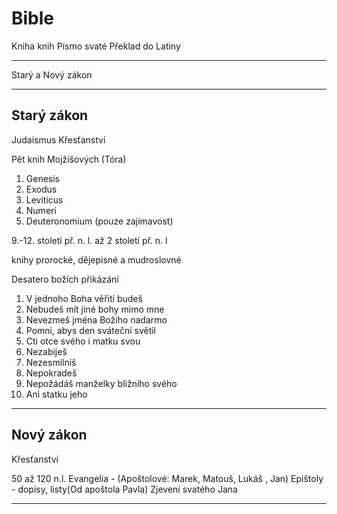 # Bible

Kniha knih
Písmo svaté
Překlad do Latiny

---
Starý a Nový zákon

---
## Starý zákon
Judaismus
Křesťanství

Pět knih Mojžíšových (Tóra)
1. Genesis
2. Exodus
3. Leviticus 
4. Numeri
5. Deuteronomium
(pouze zajímavost)

9.-12. století př. n. l. až 2 století př. n. l

knihy prorocké, dějepisné a mudroslovné

Desatero božích přikázání
1. V jednoho Boha věřiti budeš
2. Nebudeš mít jiné bohy mimo mne
3. Nevezmeš jména Božího nadarmo
4. Pomni, abys den sváteční světil
5. Cti otce svého i matku svou
6. Nezabiješ
7. Nezesmilníš
8. Nepokradeš
9. Nepožádáš manželky bližního svého
10. Ani statku jeho



---
##  Nový zákon
Křesťanství

50 až 120 n.l.
Evangelia - (Apoštolové: Marek, Matouš, Lukáš , Jan)
Epištoly - dopisy, listy(Od apoštola Pavla)
Zjevení svatého Jana





---
